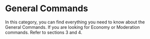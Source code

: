 # General Commands <br>

In this category, you can find everything you need to know about the General Commands. If you are looking for Economy or Moderation commands. Refer to sections 3 and 4.